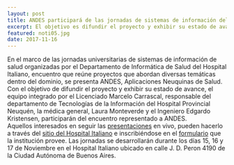 ```yaml
---
layout: post
title: ANDES participará de las jornadas de sistemas de información del Hospital Italiano
excerpt: El objetivo es difundir el proyecto y exhibir su estado de avance ante la comunidad médica e informática. 
featured: noti05.jpg
date: 2017-11-16
---
```


En el marco de las jornadas universitarias de sistemas de información de salud organizadas por el Departamento de Informática de Salud del Hospital Italiano, encuentro que reúne proyectos que abordan diversas temáticas dentro del dominio, se presenta ANDES, Aplicaciones Neuquinas de Salud.
Con el objetivo de difundir el proyecto y exhibir su estado de avance, el equipo integrado por el Licenciado Marcelo Carrascal, responsable del departamento de Tecnologías de la Información del Hospital Provincial Neuquén, la médica general, Laura Monteverde y el Ingeniero Edgardo Kristensen, participarán del encuentro representado a ANDES.<br>
Aquellos interesados en seguir las <a href="https://docs.google.com/spreadsheets/d/e/2PACX-1vR4l7zBQ_kWYIldmrcvQQ7NzUE1RssjxoktnLiOM9eecV1OJ8kVLIvCSwBecuaxWhpvs-9QCOxerpzC/pubhtml?gid=0&single=true" target="_blank">presentaciones</a> en vivo, pueden hacerlo a través del <a href="http://hiba.hospitalitaliano.org.ar/infomed/index.php?contenido=ver_curso.php&id_curso=34233#.Wg2SJVXiaUl" target="_blank">sitio del Hospital Italiano</a> e inscribiéndose en el <a href="https://www.hospitalitaliano.org.ar/#!/home/infomed/registracion" target="_blank">formulario</a> que la institución provee.
Las jornadas se desarrollarán durante los días 15, 16 y 17 de Noviembre en el Hospital Italiano ubicado en calle J. D. Peron 4190 de la Ciudad Autónoma de Buenos Aires.
